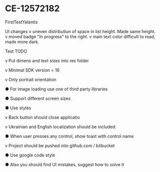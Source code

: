 # CE-12572182
FirstTestYalantis

UI changes
v uneven distributiun of space in list height. Made same height.
v moved badge "In progress" to the right.
v main text color difficult to read, made more dark.


Test TODO

v	Put dimens and text sizes into res folder

v	Minimal SDK version = 16

v	Only portrait orientation

●	For image loading use one of third party libraries

●	Support different screen sizes

●	Use styles

v	Back button should close applicatio

v	Ukrainian and English localization should be included.

●	When user presses any control, show toast with control name

v	Project should be pushed into github.com / bitbucket

●	Use google code style

●	Also you should find UI mistakes, suggest how to solve it
